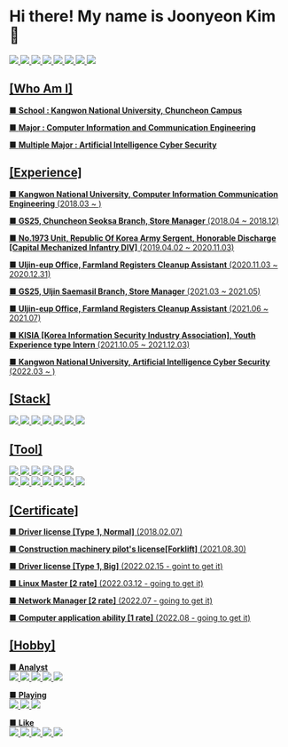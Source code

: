 # Hi there! My name is Joonyeon Kim 👋
<a href="www.instagram.com/22._.jr" target="_blank"><img src="https://img.shields.io/badge/22._.jr-e4405f?style=flat-square&logo=Instagram&logoColor=black"/> <img src="https://img.shields.io/badge/Kimjoonyeon-blue?style=flat-square&logo=Facebook&logoColor=white"/>  <img src="https://img.shields.io/badge/yeon8227-ffcd00?style=flat-square&logo=kakaotalk&logoColor=black"/>  <img src="https://img.shields.io/badge/GaveKite-26a5e4?style=flat-square&logo=Telegram&logoColor=black"/> <img src="https://img.shields.io/badge/yeon8227@naver.com-03c75a?style=flat-square&logo=naver&logoColor=white"/>  <img src="https://img.shields.io/badge/kimjoonyeon8227@gmail.com-ea4335?style=flat-square&logo=Gmail&logoColor=black"/>  <img src="https://img.shields.io/badge/ 준연 2979 -5865f2?style=flat-square&logo=discord&logoColor=white"/> <img src="https://img.shields.io/badge/KimJoonYeon-004680?style=flat-square&logo=TeamViewer&logoColor=white"/>

## [Who Am I]
■ **School : Kangwon National University, Chuncheon Campus**

■ **Major : Computer Information and Communication Engineering**

■ **Multiple Major : Artificial Intelligence Cyber Security**



## [Experience]
■ **Kangwon National University, Computer Information Communication Engineering** (2018.03 ~ )

■ **GS25, Chuncheon Seoksa Branch, Store Manager** (2018.04 ~ 2018.12)

■ **No.1973 Unit, Republic Of Korea Army Sergent, Honorable Discharge** **[Capital Mechanized Infantry DIV]** (2019.04.02 ~ 2020.11.03)

■ **Uljin-eup Office, Farmland Registers Cleanup Assistant** (2020.11.03 ~ 2020.12.31)

■ **GS25, Uljin Saemasil Branch, Store Manager** (2021.03 ~ 2021.05)

■ **Uljin-eup Office, Farmland Registers Cleanup Assistant** (2021.06 ~ 2021.07)

■ **KISIA [Korea Information Security Industry Association], Youth Experience type Intern** (2021.10.05 ~ 2021.12.03)

■ **Kangwon National University, Artificial Intelligence Cyber Security** (2022.03 ~ )

## [Stack]
<img src="https://img.shields.io/badge/Bash-FCC624?style=flat-square&logo=Linux&logoColor=black"/> <img src="https://img.shields.io/badge/Java-007396?style=flat-square&logo=java&logoColor=black"/> <img src="https://img.shields.io/badge/C-A8B9CC?style=flat-square&logo=C&logoColor=orange"/> <img src="https://img.shields.io/badge/Python-3776AB?style=flat-square&logo=python&logoColor=white"/> <img src="https://img.shields.io/badge/HTML5-E34F26?style=flat-square&logo=HTML5&logoColor=white"/> <img src="https://img.shields.io/badge/CSS3-1572B6?style=flat-square&logo=CSS3&logoColor=white"/> <img src="https://img.shields.io/badge/Assembly-007AAC?style=flat-square&logo=AssemblyScript&logoColor=black"/> <br>



## [Tool]
<img src="https://img.shields.io/badge/Git-f05032?style=flat-square&logo=Git&logoColor=white"/> <img src="https://img.shields.io/badge/GitHub-181717?style=flat-square&logo=GitHub&logoColor=white"/> <img src="https://img.shields.io/badge/Sublime Text-ff9800?style=flat-square&logo=Sublime Text&logoColor=white"/> <img src="https://img.shields.io/badge/Oracle-F80000?style=flat-square&logo=oracle&logoColor=black"/> <img src="https://img.shields.io/badge/Eclipse-2c2255?style=flat-square&logo=Eclipse IDE&logoColor=white"/> <img src="https://img.shields.io/badge/Visual Studio-5c2d91?style=flat-square&logo=Visual Studio&logoColor=white"/> <br>
<img src="https://img.shields.io/badge/Excel-217346?style=flat-square&logo=Microsoft Excel&logoColor=white"/>
<img src="https://img.shields.io/badge/Access-a4373a?style=flat-square&logo=Microsoft Access&logoColor=white"/>
<img src="https://img.shields.io/badge/Word-2b579a?style=flat-square&logo=Microsoft Word&logoColor=white"/>
<img src="https://img.shields.io/badge/PPT-b7472a?style=flat-square&logo=Microsoft PowerPoint&logoColor=white"/>
<img src="https://img.shields.io/badge/Zoom-2d8cff?style=flat-square&logo=Zoom&logoColor=white"/>
<img src="https://img.shields.io/badge/OBS-302E31?style=flat-square&logo=OBS Studio&logoColor=white"/>
<img src="https://img.shields.io/badge/PUTTY-4d4d4d?style=flat-square&logo=Windows Terminal&logoColor=white"/>


## [Certificate]
■ **Driver license [Type 1, Normal]** (2018.02.07)

■ **Construction machinery pilot's license[Forklift]** (2021.08.30)

■ **Driver license [Type 1, Big]** (2022.02.15 - goint to get it)

■ **Linux Master [2 rate]** (2022.03.12 - going to get it)

■ **Network Manager [2 rate]** (2022.07 - going to get it)

■ **Computer application ability [1 rate]** (2022.08 - going to get it)

## [Hobby]
■ **Analyst** <br>
<img src="https://img.shields.io/badge/Klaytn-blue?style=flat-square&logo=Kakao&logoColor=white"/> <img src="https://img.shields.io/badge/KlaySwap-orange?style=flat-square&logo=Kakao&logoColor=white"/> <img src="https://img.shields.io/badge/Ethereum-3c3c3d?style=flat-square&logo=Ethereum&logoColor=white"/> <img src="https://img.shields.io/badge/Samsung-1428a0?style=flat-square&logo=Samsung&logoColor=white"/> <img src="https://img.shields.io/badge/Apple-000000?style=flat-square&logo=Apple&logoColor=white"/> <br>

■ **Playing** <br>
<img src="https://img.shields.io/badge/LOL-d32936?style=flat-square&logo=Riot Games&logoColor=white"/> <img src="https://img.shields.io/badge/StarCraft-148eff?style=flat-square&logo=Battle.net&logoColor=white"/> <img src="https://img.shields.io/badge/PUBG-000000?style=flat-square&logo=Steam&logoColor=white"/> <br>

■ **Like** <br>
<img src="https://img.shields.io/badge/Drive-05141f?style=flat-square&logo=Kia&logoColor=white"/> <img src="https://img.shields.io/badge/Trip-ff5a5f?style=flat-square&logo=Airbnb&logoColor=white"/> <img src="https://img.shields.io/badge/Melon-green?style=flat-square&logo=Apple Music&logoColor=white"/> <img src="https://img.shields.io/badge/YouTube-ff0000?style=flat-square&logo=Youtube&logoColor=white"/> <img src="https://img.shields.io/badge/Netflix-e50914?style=flat-square&logo=Netflix&logoColor=white"/> 

